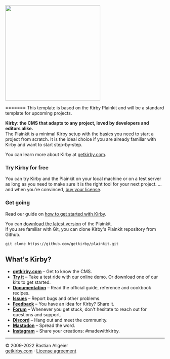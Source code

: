 <img src="http://getkirby.com/assets/images/github/plainkit.jpg" width="300">

=======
This template is based on the Kirby Plainkit and will be a standard template for upcoming projects.

**Kirby: the CMS that adapts to any project, loved by developers and editors alike.**  
The Plainkit is a minimal Kirby setup with the basics you need to start a project from scratch. It is the ideal choice if you are already familiar with Kirby and want to start step-by-step.

You can learn more about Kirby at [getkirby.com](https://getkirby.com).

### Try Kirby for free  
You can try Kirby and the Plainkit on your local machine or on a test server as long as you need to make sure it is the right tool for your next project. … and when you’re convinced, [buy your license](https://getkirby.com/buy).

### Get going
Read our guide on [how to get started with Kirby](https://getkirby.com/docs/guide/quickstart).

You can [download the latest version](https://github.com/getkirby/plainkit/archive/main.zip) of the Plainkit.  
If you are familiar with Git, you can clone Kirby's Plainkit repository from Github.

    git clone https://github.com/getkirby/plainkit.git

## What's Kirby?
- **[getkirby.com](https://getkirby.com)** – Get to know the CMS.
- **[Try it](https://getkirby.com/try)** – Take a test ride with our online demo. Or download one of our kits to get started.
- **[Documentation](https://getkirby.com/docs/guide)** – Read the official guide, reference and cookbook recipes.
- **[Issues](https://github.com/getkirby/kirby/issues)** – Report bugs and other problems.
- **[Feedback](https://feedback.getkirby.com)** – You have an idea for Kirby? Share it.
- **[Forum](https://forum.getkirby.com)** – Whenever you get stuck, don't hesitate to reach out for questions and support.
- **[Discord](https://chat.getkirby.com)** – Hang out and meet the community.
- **[Mastodon](https://mastodon.social/@getkirby)** – Spread the word.
- **[Instagram](https://www.instagram.com/getkirby/)** – Share your creations: #madewithkirby.

---

© 2009-2022 Bastian Allgeier  
[getkirby.com](https://getkirby.com) · [License agreement](https://getkirby.com/license)
